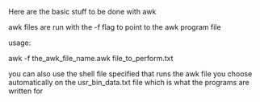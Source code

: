 Here are the basic stuff to be done with awk


awk files are run with the -f flag to point to the awk program file


usage:

awk -f the_awk_file_name.awk file_to_perform.txt



you can also use the shell file specified that runs the awk file you choose automatically on the usr_bin_data.txt file which is what the programs are written for

